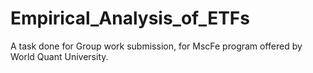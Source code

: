 # Empirical_Analysis_of_ETFs
A task done for Group work submission, for MscFe program offered by World Quant University. 

